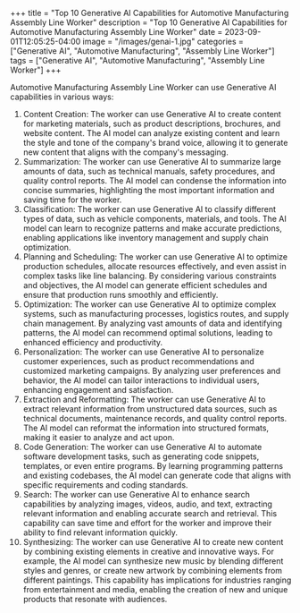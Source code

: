 +++
title = "Top 10 Generative AI Capabilities for Automotive Manufacturing Assembly Line Worker"
description = "Top 10 Generative AI Capabilities for Automotive Manufacturing Assembly Line Worker"
date = 2023-09-01T12:05:25-04:00
image = "/images/genai-1.jpg"
categories = ["Generative AI", "Automotive Manufacturing", "Assembly Line Worker"]
tags = ["Generative AI", "Automotive Manufacturing", "Assembly Line Worker"]
+++

Automotive Manufacturing Assembly Line Worker can use Generative AI capabilities in various ways:

1. Content Creation: The worker can use Generative AI to create content for marketing materials, such as product descriptions, brochures, and website content. The AI model can analyze existing content and learn the style and tone of the company's brand voice, allowing it to generate new content that aligns with the company's messaging.
2. Summarization: The worker can use Generative AI to summarize large amounts of data, such as technical manuals, safety procedures, and quality control reports. The AI model can condense the information into concise summaries, highlighting the most important information and saving time for the worker.
3. Classification: The worker can use Generative AI to classify different types of data, such as vehicle components, materials, and tools. The AI model can learn to recognize patterns and make accurate predictions, enabling applications like inventory management and supply chain optimization.
4. Planning and Scheduling: The worker can use Generative AI to optimize production schedules, allocate resources effectively, and even assist in complex tasks like line balancing. By considering various constraints and objectives, the AI model can generate efficient schedules and ensure that production runs smoothly and efficiently.
5. Optimization: The worker can use Generative AI to optimize complex systems, such as manufacturing processes, logistics routes, and supply chain management. By analyzing vast amounts of data and identifying patterns, the AI model can recommend optimal solutions, leading to enhanced efficiency and productivity.
6. Personalization: The worker can use Generative AI to personalize customer experiences, such as product recommendations and customized marketing campaigns. By analyzing user preferences and behavior, the AI model can tailor interactions to individual users, enhancing engagement and satisfaction.
7. Extraction and Reformatting: The worker can use Generative AI to extract relevant information from unstructured data sources, such as technical documents, maintenance records, and quality control reports. The AI model can reformat the information into structured formats, making it easier to analyze and act upon.
8. Code Generation: The worker can use Generative AI to automate software development tasks, such as generating code snippets, templates, or even entire programs. By learning programming patterns and existing codebases, the AI model can generate code that aligns with specific requirements and coding standards.
9. Search: The worker can use Generative AI to enhance search capabilities by analyzing images, videos, audio, and text, extracting relevant information and enabling accurate search and retrieval. This capability can save time and effort for the worker and improve their ability to find relevant information quickly.
10. Synthesizing: The worker can use Generative AI to create new content by combining existing elements in creative and innovative ways. For example, the AI model can synthesize new music by blending different styles and genres, or create new artwork by combining elements from different paintings. This capability has implications for industries ranging from entertainment and media, enabling the creation of new and unique products that resonate with audiences.